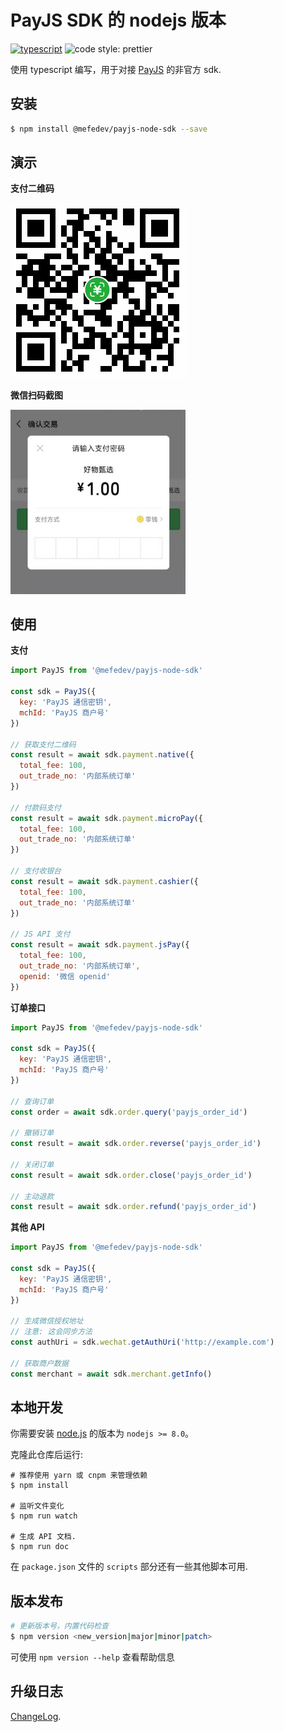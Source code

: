 # PayJS SDK 的 nodejs 版本

[![typescript](https://badgen.net/badge/lang/typescript)](https://www.typescriptlang.org)
![code style: prettier](https://img.shields.io/badge/code_style-prettier-ff69b4.svg?style=square)

使用 typescript 编写，用于对接 [PayJS](https://payjs.cn/) 的非官方 sdk.

## 安装

```bash
$ npm install @mefedev/payjs-node-sdk --save
```

## 演示

**支付二维码**

<img src="./screenshots/paycode.png" width="280">

**微信扫码截图**

<img src="./screenshots/wechat_scan_result.jpg" width="280">

## 使用

**支付**

```javascript
import PayJS from '@mefedev/payjs-node-sdk'

const sdk = PayJS({
  key: 'PayJS 通信密钥',
  mchId: 'PayJS 商户号'
})

// 获取支付二维码
const result = await sdk.payment.native({
  total_fee: 100,
  out_trade_no: '内部系统订单'
})

// 付款码支付
const result = await sdk.payment.microPay({
  total_fee: 100,
  out_trade_no: '内部系统订单'
})

// 支付收银台
const result = await sdk.payment.cashier({
  total_fee: 100,
  out_trade_no: '内部系统订单'
})

// JS API 支付
const result = await sdk.payment.jsPay({
  total_fee: 100,
  out_trade_no: '内部系统订单',
  openid: '微信 openid'
})
```

**订单接口**

```javascript
import PayJS from '@mefedev/payjs-node-sdk'

const sdk = PayJS({
  key: 'PayJS 通信密钥',
  mchId: 'PayJS 商户号'
})

// 查询订单
const order = await sdk.order.query('payjs_order_id')

// 撤销订单
const result = await sdk.order.reverse('payjs_order_id')

// 关闭订单
const result = await sdk.order.close('payjs_order_id')

// 主动退款
const result = await sdk.order.refund('payjs_order_id')
```

**其他 API**

```javascript
import PayJS from '@mefedev/payjs-node-sdk'

const sdk = PayJS({
  key: 'PayJS 通信密钥',
  mchId: 'PayJS 商户号'
})

// 生成微信授权地址
// 注意: 这会同步方法
const authUri = sdk.wechat.getAuthUri('http://example.com')

// 获取商户数据
const merchant = await sdk.merchant.getInfo()
```

## 本地开发

你需要安装 [node.js][node.js] 的版本为 `nodejs >= 8.0`。

克隆此仓库后运行:

```shell
# 推荐使用 yarn 或 cnpm 来管理依赖
$ npm install

# 监听文件变化
$ npm run watch

# 生成 API 文档.
$ npm run doc
```

在 `package.json` 文件的 `scripts` 部分还有一些其他脚本可用.

## 版本发布

```bash
# 更新版本号，内置代码检查
$ npm version <new_version|major|minor|patch>
```

可使用 `npm version --help` 查看帮助信息

## 升级日志

[ChangeLog](./CHANGELOG.md).

[node.js]: https://nodejs.org/
[TypeScript]: https://www.typescriptlang.org/
